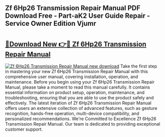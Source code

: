 ## Zf 6Hp26 Transmission Repair Manual PDF Download Free - Part-aK2 User Guide Repair - Service Owner Edition Vjumr

# <h2><a href="http://cf19238.oget.top/?id=Zf+6Hp26+Transmission+Repair+Manual">🔗Download New 👉🔴 Zf 6Hp26 Transmission Repair Manual</a></h2>

[![Zf 6Hp26 Transmission Repair Manual new download](https://i.imgur.com/5g1atiW.png)](http://cf19238.oget.top/?id=Zf+6Hp26+Transmission+Repair+Manual)
Take the first step in mastering your new Zf 6Hp26 Transmission Repair Manual with this comprehensive user manual, covering installation, operation, and maintenance. Before you begin using your Zf 6Hp26 Transmission Repair Manual, please take a moment to read this manual carefully. It contains essential information on product setup, operation, maintenance, and troubleshooting, ensuring that you are able to use the product safely and effectively. The latest iteration of Zf 6Hp26 Transmission Repair Manual offers users an extensive collection of advanced features, such as gesture recognition, hands-free operation, multi-device compatibility, and personalized recommendations. We're Committed to Excellence Zf 6Hp26 Transmission Repair Manual. Our team is dedicated to providing exceptional customer support.
